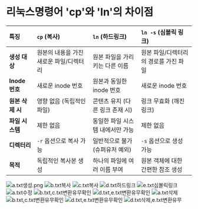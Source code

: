 # 리눅스명령어 'cp'와 'ln'의 차이점

| 특징           | `cp` (복사)                         | `ln` (하드링크)                     | `ln -s` (심볼릭 링크)                 |
| :------------- | :---------------------------------- | :---------------------------------- | :------------------------------------ |
| **생성 대상**  | 원본의 내용을 가진 새로운 파일/디렉터리 | 원본 파일을 가리키는 다른 이름      | 원본 파일/디렉터리의 경로를 가진 파일 |
| **Inode 번호** | 새로운 inode 번호                   | 원본과 동일한 inode 번호            | 새로운 inode 번호                     |
| **원본 삭제 시** | 영향 없음 (독립적인 파일)           | 콘텐츠 유지 (다른 링크 존재 시)     | 링크 무효화 (깨진 링크)               |
| **파일 시스템**| 제한 없음                           | 동일한 파일 시스템 내에서만 가능    | 제한 없음                             |
| **디렉터리**   | `-r` 옵션으로 복사 가능             | 일반적으로 불가 (슈퍼유저 예외)     | `-s` 옵션으로 생성 가능               |
| **목적**       | 독립적인 복사본 생성                | 하나의 파일에 여러 이름 부여        | 원본 객체에 대한 간편한 참조 생성     |

![a.txt생성.png](https://raw.githubusercontent.com/Monday1555/SystemProgramming/main/0516/사진명.png)
![b.txt복사](https://raw.githubusercontent.com/Monday1555/SystemProgramming/main/0516/사진명.png)
![c.txt복사](https://raw.githubusercontent.com/Monday1555/SystemProgramming/main/0516/사진명.png)
![d.txt하드링크](https://raw.githubusercontent.com/Monday1555/SystemProgramming/main/0516/사진명.png)
![e.txt심볼릭링크](https://raw.githubusercontent.com/Monday1555/SystemProgramming/main/0516/사진명.png)
![a.txt수정](https://raw.githubusercontent.com/Monday1555/SystemProgramming/main/0516/사진명.png)
![b.txt,c.txt변환유무확인](https://raw.githubusercontent.com/Monday1555/SystemProgramming/main/0516/사진명.png)
![d.txt,e.txt변환유무확인](https://raw.githubusercontent.com/Monday1555/SystemProgramming/main/0516/사진명.png)
![a.txt삭제](https://raw.githubusercontent.com/Monday1555/SystemProgramming/main/0516/사진명.png)
![b.txt,c.txt변환유무확인](https://raw.githubusercontent.com/Monday1555/SystemProgramming/main/0516/사진명.png)
![d.txt,e.txt변환유무확인](https://raw.githubusercontent.com/Monday1555/SystemProgramming/main/0516/사진명.png)
![d.txt삭제,e.txt변환유무](https://raw.githubusercontent.com/Monday1555/SystemProgramming/main/0516/사진명.png)
